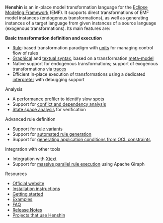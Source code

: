 **Henshin** is an in-place model transformation language for the [Eclipse Modeling Framework](https://wiki.eclipse.org/Eclipse_Modeling_Framework) (EMF). It supports direct transformations of EMF model instances (endogenous transformations), as well as generating instances of a target language from given instances of a source language (exogenous transformations). Its main features are:

**Basic transformation definition and execution**

* [Rule](GraphicalEditor#editing-transformation-rules)-based transformation paradigm with [units](Units "wikilink") for managing control flow of rules
* [Graphical](GraphicalEditor) and [textual syntax](Textual-Editor), based on a transformation [meta-model](Transformation-Meta-Model "wikilink")
* Native support for endogenous transformations; support of exogenous transformations via [traces](Trace-Model "wikilink")
* Efficient in-place execution of transformations using a dedicated [interpreter](Interpreter "wikilink") with debugging support

Analysis

* A [performance profiler](Performance_Profiler "wikilink") to identify slow spots
* Support for [conflict and dependency analysis](Conflict-and-Dependency-Analysis "wikilink")
* [State space analysis](State-Space-Tools "wikilink") for verification


Advanced rule definition

* Support for [rule variants](Variant-Management "wikilink")
* Support for [automated rule generation](Rule-Generation "wikilink")
* Support for [generating application conditions from OCL constraints](OCL2AC "wikilink")

Integration with other tools

* Integration with [Xtext](Xtext-Adapter "wikilink")
* Support for [massive parallel rule execution](Code-Generator-for-Giraph "wikilink") using Apache Giraph

Resources

* [Official website](http://www.eclipse.org/modeling/emft/henshin)
* [Installation instructions](Installation-instructions "wikilink")
* [Getting started](Getting-started "wikilink")
* [Examples](Examples "wikilink")
* [FAQ](FAQ "wikilink")
* [Release Notes](Release-Notes "wikilink")
* [Projects that use Henshin](Projects "wikilink")